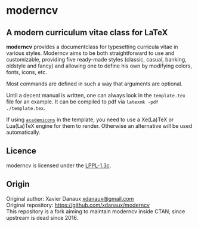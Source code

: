 # moderncv

## A modern curriculum vitae class for LaTeX

**moderncv** provides a documentclass for typesetting curricula vitae in various styles. Moderncv aims to be both straightforward to use and customizable, providing five ready-made styles (classic, casual, banking, oldstyle and fancy) and allowing one to define his own by modifying colors, fonts, icons, etc.

Most commands are defined in such a way that arguments are optional.

Until a decent manual is written, one can always look in the `template.tex` file for an example. It can be compiled to pdf via `latexmk -pdf ./template.tex`.

If using [`academicons`](https://ctan.org/tex-archive/fonts/academicons) in the template, you need to use a Xe(La)TeX or Lua(La)TeX engine for them to render. Otherwise an alternative will be used automatically.

## Licence
moderncv is licensed under the [LPPL-1.3c](https://spdx.org/licenses/LPPL-1.3c.html).

## Origin
Original author: Xavier Danaux <xdanaux@gmail.com><br/>
Original repository: https://github.com/xdanaux/moderncv<br/>
This repository is a fork aiming to maintain moderncv inside CTAN, since upstream is dead since 2016.
